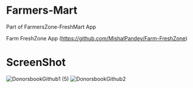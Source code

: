 # Farmers-Mart
Part of FarmersZone-FreshMart App

Farm FreshZone App (https://github.com/MishalPandey/Farm-FreshZone)

 
# ScreenShot 
![DonorsbookGithub1 (5)](https://github.com/MishalPandey/Farmers-Mart/assets/91657594/9161188c-8808-4ca6-ba87-2e6d9ea7e408)
![DonorsbookGithub2](https://github.com/MishalPandey/Farmers-Mart/assets/91657594/8c598e6c-e08c-47f1-a991-f8bff7a5c57a)
